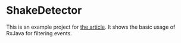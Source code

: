 # ShakeDetector

This is an example project for [the article](https://techblog.badoo.com/blog/2016/06/23/shake-detector-for-android-with-rxjava/).
It shows the basic usage of RxJava for filtering events.
